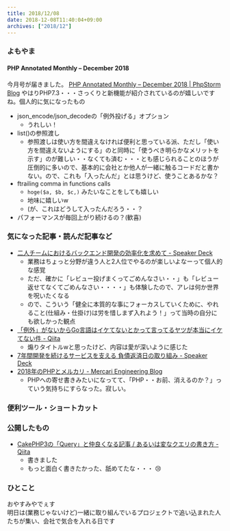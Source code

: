 ```yaml
---
title: 2018/12/08
date: 2018-12-08T11:40:04+09:00
archives: ["2018/12"]
---
```

### よもやま
#### PHP Annotated Monthly – December 2018
今月号が届きました。
[PHP Annotated Monthly – December 2018 \| PhpStorm Blog](https://blog.jetbrains.com/phpstorm/2018/12/php-annotated-monthly-december-2018/)
やはりPHP7.3・・・さっくりと新機能が紹介されているのが嬉しいですね。個人的に気になったもの

* json_encode/json_decodeの「例外投げる」オプション
    * うれしい！
* list()の参照渡し
    * 参照渡しは使い方を間違えなければ便利と思っている派、ただし「使い方を間違えないようにする」のと同時に「使うべき明らかなメリットを示す」のが難しい・・なくても済む・・・とも感じられることのほうが圧倒的に多いので、基本的に会社とか他人が一緒に触るコードだと書かない。ので、これも「入ったんだ」とは思うけど、使うことあるかな？
* ftrailing comma in functions calls
    * `hoge($a, $b, $c,)` みたいなことをしても嬉しい
    * 地味に嬉しいw
    * (が、これはどうして入ったんだろう・・？
* パフォーマンスが毎回上がり続けるの？(歓喜)

### 気になった記事・読んだ記事など
* [二人チームにおけるバックエンド開発の効率化を求めて \- Speaker Deck](https://speakerdeck.com/okuramasafumi/er-ren-timuniokeruhatukuentokai-fa-falsexiao-lu-hua-woqiu-mete)
    * 業務はちょっと分野が違う人と2人位でやるのが楽しいよなーって個人的な感覚
    * ただ、確かに「レビュー投げまくってごめんなさい・・」も「レビュー返せてなくてごめんなさい・・・・」も体験したので、アレは何か世界を呪いたくなる
    * ので、こういう「健全に本質的な事にフォーカスしていくために、やれること(仕組み・仕掛け)は労を惜しまず入れよう！」って当時の自分にも欲しかった観点
* [「例外」がないからGo言語はイケてないとかって言ってるヤツが本当にイケてない件 \- Qiita](https://qiita.com/Maki-Daisuke/items/80cbc26ca43cca3de4e4)
    * 煽りタイトルwと思ったけど、内容は愛が深いように感じた
* [7年間開発を続けるサービスを支える 負債返済日の取り組み \- Speaker Deck](https://speakerdeck.com/stomk/7nian-jian-kai-fa-wosok-kerusabisuwozhi-eru-fu-zhai-fan-ji-ri-falsequ-rizu-mi-18fd1bc1-2d44-4c18-bf3f-63cd65600af1)
* [2018年のPHPとメルカリ \- Mercari Engineering Blog](https://tech.mercari.com/entry/2018/12/08/000000)
    * PHPへの寄せ書きみたいになってて、「PHP・・お前、消えるのか？」っていう気持ちにすらなった。寂しい。

### 便利ツール・ショートカット

### 公開したもの
* [CakePHP3の「Query」と仲良くなる記事 / あるいは変なクエリの書き方 \- Qiita](https://qiita.com/o0h/items/01e83f0952b8c186584f)
    * 書きました
    * もっと面白く書きたかった、舐めてたな・・・ :cry:

### ひとこと
おやすみやでぇす  
明日は(業務じゃないけど)一緒に取り組んでいるプロジェクトで追い込まれた人たちが集い、会社で気合を入れる日です